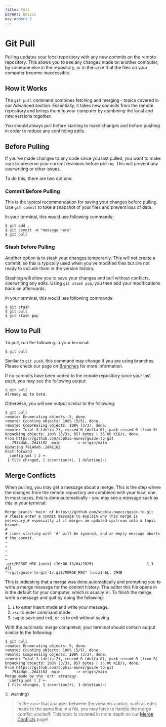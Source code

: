 ```yaml
---
title: Pull
parent: Basics
nav_order: 5
---
```

# Git Pull
Pulling updates your local repository with any new commits on the remote repository. This allows you to see any changes made on another computer, by someone else in the repository, or in the case that the files on your computer become inaccessible.

## How it Works
The `git pull` command combines fetching and merging - topics covered in our Advanced section. Essentially, it takes new commits from the remote repository and brings them to your computer by combining the local and new versions together. 

You should always pull before starting to make changes and before pushing in order to reduce any conflicting edits.

## Before Pulling
If you've made changes to any code since you last pulled, you want to make sure to preserve your current revisions before pulling. This will prevent any overwriting or other issues.

To do this, there are two options:

### Commit Before Pulling
This is the typical recommendation for saving your changes before pulling. Use `git commit` to take a snapshot of your files and prevent loss of data.

In your terminal, this would use following commands:

```terminal
$ git add .
$ git commit -m "message here"
$ git pull
```

### Stash Before Pulling
Another option is to stash your changes temporarily. This will not create a commit, so this is typically used when you've modified files but are not ready to include them in the version history. 

Stashing will allow you to save your changes and pull without conflicts, overwriting any edits. Using `git stash pop`, you then add your modifications back on afterwards.

In your terminal, this would use following commands:

```terminal
$ git stash
$ git pull
$ git stash pop
```

## How to Pull
To pull, run the following in your terminal:

```terminal
$ git pull
```

Similar to `git push`, this command may change if you are using branches. Please check our page on [Branches](https://sophia-nunez.github.io/guide-to-git/docs/advanced/branches/) for more information.

If no commits have been added to the remote repository since your last push, you may see the following output:

```terminal
$ git pull
Already up to date.
```

Otherwise, you will see output similar to the following:

```terminal
$ git pull
remote: Enumerating objects: 5, done.
remote: Counting objects: 100% (5/5), done.
remote: Compressing objects: 100% (3/3), done.
remote: Total 3 (delta 2), reused 0 (delta 0), pack-reused 0 (from 0)  
Unpacking objects: 100% (3/3), 957 bytes | 35.00 KiB/s, done.
From https://github.com/sophia-nunez/guide-to-git
   7914dab..2d41162  main       -> origin/main
Updating 7914dab..2d41162
Fast-forward
 _config.yml | 2 +-
 1 file changed, 1 insertion(+), 1 deletion(-)
```

## Merge Conflicts
When pulling, you may get a message about a merge. This is the step where the changes from the remote repository are combined with your local one. In most cases, this is done automatically - you may see a message such as this in your terminal:

``` vim
Merge branch 'main' of https://github.com/sophia-nunez/guide-to-git
# Please enter a commit message to explain why this merge is necessary,# especially if it merges an updated upstream into a topic branch.     
#
# Lines starting with '#' will be ignored, and an empty message aborts
# the commit.
~                                                                      ~                                                                      ~                                                                      ~                                                                      ~                                                                      .git/MERGE_MSG [unix] (16:08 13/04/2025)                        1,1 All
"~/git/guide-to-git-1/.git/MERGE_MSG" [unix] 6L, 294B
```
This is indicating that a merge was done automatically and prompting you to write a merge message for the commit history. The editor this file opens in is the default for your computer, which is usually VI. To finish the merge, write a message and quit by doing the following:
1. `i` to enter Insert mode and write your message.
2. `esc` to enter command mode.
3. `:wq` to save and exit, or `:q` to exit without saving.

With the automatic merge completed, your terminal should contain output similar to the following:

```terminal
$ git pull
remote: Enumerating objects: 5, done.
remote: Counting objects: 100% (5/5), done.
remote: Compressing objects: 100% (3/3), done.
remote: Total 3 (delta 2), reused 0 (delta 0), pack-reused 0 (from 0)  
Unpacking objects: 100% (3/3), 957 bytes | 35.00 KiB/s, done.
From https://github.com/sophia-nunez/guide-to-git
   7914dab..2d41162  main       -> origin/main
Merge made by the 'ort' strategy.
 _config.yml | 2 +-
 1 file changed, 1 insertion(+), 1 deletion(-)
```

{: .warning}
> In the case that changes between the versions conlict, such as edits made to the same line in a file, you may have to handle the merge conflict yourself. This topic is covered in more depth on our [Merge Conflicts](https://sophia-nunez.github.io/guide-to-git/docs/intermediate/MergeConflicts/) page!
